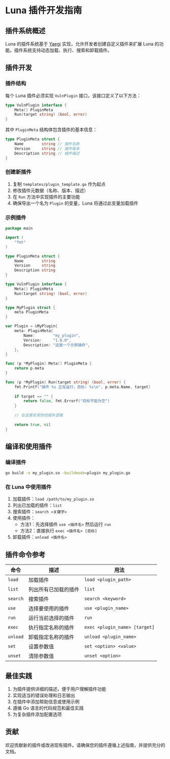 # Luna 插件开发指南

## 插件系统概述

Luna 的插件系统基于 [Yaegi](https://github.com/traefik/yaegi) 实现，允许开发者创建自定义插件来扩展 Luna 的功能。插件系统支持动态加载、执行、搜索和卸载插件。

## 插件开发

### 插件结构

每个 Luna 插件必须实现 `VulnPlugin` 接口，该接口定义了以下方法：

```go
type VulnPlugin interface {
	Meta() PluginMeta
	Run(target string) (bool, error)
}
```

其中 `PluginMeta` 结构体包含插件的基本信息：

```go
type PluginMeta struct {
	Name        string // 插件名称
	Version     string // 插件版本
	Description string // 插件描述
}
```

### 创建新插件

1. 复制 `templates/plugin_template.go` 作为起点
2. 修改插件元数据（名称、版本、描述）
3. 在 `Run` 方法中实现插件的主要功能
4. 确保导出一个名为 `Plugin` 的变量，Luna 将通过此变量加载插件

### 示例插件

```go
package main

import (
	"fmt"
)

type PluginMeta struct {
	Name        string
	Version     string
	Description string
}

type VulnPlugin interface {
	Meta() PluginMeta
	Run(target string) (bool, error)
}

type MyPlugin struct {
	meta PluginMeta
}

var Plugin = &MyPlugin{
	meta: PluginMeta{
		Name:        "my_plugin",
		Version:     "1.0.0",
		Description: "这是一个示例插件",
	},
}

func (p *MyPlugin) Meta() PluginMeta {
	return p.meta
}

func (p *MyPlugin) Run(target string) (bool, error) {
	fmt.Printf("插件 %s 正在运行，目标: %s\n", p.meta.Name, target)
	
	if target == "" {
		return false, fmt.Errorf("目标不能为空")
	}
	
	// 在这里实现你的插件逻辑
	
	return true, nil
}
```

## 编译和使用插件

### 编译插件

```bash
go build -o my_plugin.so -buildmode=plugin my_plugin.go
```

### 在 Luna 中使用插件

1. 加载插件：`load /path/to/my_plugin.so`
2. 列出已加载的插件：`list`
3. 搜索插件：`search <关键字>`
4. 使用插件：
   - 方法1：先选择插件 `use <插件名>` 然后运行 `run`
   - 方法2：直接执行 `exec <插件名> [目标]`
5. 卸载插件：`unload <插件名>`

## 插件命令参考

| 命令 | 描述 | 用法 |
|------|------|------|
| `load` | 加载插件 | `load <plugin_path>` |
| `list` | 列出所有已加载的插件 | `list` |
| `search` | 搜索插件 | `search <keyword>` |
| `use` | 选择要使用的插件 | `use <plugin_name>` |
| `run` | 运行当前选择的插件 | `run` |
| `exec` | 执行指定名称的插件 | `exec <plugin_name> [target]` |
| `unload` | 卸载指定名称的插件 | `unload <plugin_name>` |
| `set` | 设置参数值 | `set <option> <value>` |
| `unset` | 清除参数值 | `unset <option>` |

## 最佳实践

1. 为插件提供详细的描述，便于用户理解插件功能
2. 实现适当的错误处理和日志输出
3. 在插件中添加帮助信息或使用示例
4. 遵循 Go 语言的代码规范和最佳实践
5. 为复杂插件添加配置选项

## 贡献

欢迎贡献新的插件或改进现有插件。请确保您的插件遵循上述指南，并提供充分的文档。
